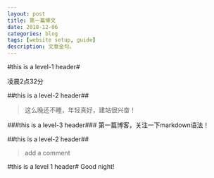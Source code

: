 ```yaml
---
layout: post
title: 第一篇博文
date: 2018-12-06
categories: blog
tags: [website setup, guide]
description: 文章金句。
---
```


#this is a level-1 header#

凌晨2点32分

##this is a level-2 header##

>这么晚还不睡，年轻真好，建站很兴奋！

###this is a level-3 header###
第一篇博客，关注一下markdown语法！

##this is a level-2 header##
>add a comment

#this is a level 1 header#
Good night!










